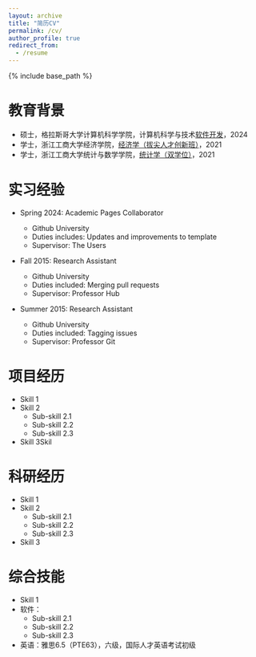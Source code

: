 ```yaml
---
layout: archive
title: "简历CV"
permalink: /cv/
author_profile: true
redirect_from:
  - /resume
---
```


{% include base_path %}

教育背景
======
* 硕士，格拉斯哥大学计算机科学学院，计算机科学与技术[软件开发](https://www.gla.ac.uk/postgraduate/taught/softwaredevelopment/)，2024
* 学士，浙江工商大学经济学院，[经济学（拔尖人才创新班）](https://econet.zjgsu.edu.cn/2023/1218/c2227a160361/page.htm)，2021
* 学士，浙江工商大学统计与数学学院，[统计学（双学位）](http://tjjy.zjgsu.edu.cn/class.asp?nid=15)，2021

实习经验
======
* Spring 2024: Academic Pages Collaborator
  * Github University
  * Duties includes: Updates and improvements to template
  * Supervisor: The Users

* Fall 2015: Research Assistant
  * Github University
  * Duties included: Merging pull requests
  * Supervisor: Professor Hub

* Summer 2015: Research Assistant
  * Github University
  * Duties included: Tagging issues
  * Supervisor: Professor Git
  
项目经历
======
* Skill 1
* Skill 2
  * Sub-skill 2.1
  * Sub-skill 2.2
  * Sub-skill 2.3
* Skill 3Skil

科研经历
======
* Skill 1
* Skill 2
  * Sub-skill 2.1
  * Sub-skill 2.2
  * Sub-skill 2.3
* Skill 3
  
综合技能
======
* Skill 1
* 软件：
  * Sub-skill 2.1
  * Sub-skill 2.2
  * Sub-skill 2.3
* 英语：雅思6.5（PTE63），六级，国际人才英语考试初级
